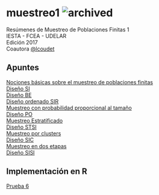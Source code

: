 # muestreo1 ![archived](https://img.shields.io/badge/lifecycle-archived-red.svg)
Resúmenes de Muestreo de Poblaciones Finitas 1  
IESTA - FCEA - UDELAR  
Edición 2017  
Coautora [@lcoudet](https://github.com/lcoudet) 

## Apuntes

[Nociones básicas sobre el muestreo de poblaciones finitas](https://github.com/daczarne/muestreo1/blob/master/Resumenes/01_intro/01_intro.pdf)  
[Diseño SI](https://github.com/daczarne/muestreo1/blob/master/Resumenes/02_si/02_si.pdf)  
[Diseño BE](https://github.com/daczarne/muestreo1/blob/master/Resumenes/03_be/03_be.pdf)  
[Diseño ordenado SIR](https://github.com/daczarne/muestreo1/blob/master/Resumenes/04_sir/04_sir.pdf)  
[Muestreo con probabilidad proporcional al tamaño](https://github.com/daczarne/muestreo1/blob/master/Resumenes/06_prob_prop/06_prob_prop.pdf)  
[Diseño PO](https://github.com/daczarne/muestreo1/blob/master/Resumenes/07_po/07_po.pdf)  
[Muestreo Estratificado](https://github.com/daczarne/muestreo1/blob/master/Resumenes/08_estrat/08_estrat.pdf)  
[Diseño STSI](https://github.com/daczarne/muestreo1/blob/master/Resumenes/09_stsi/09_stsi.pdf)  
[Muestreo por clusters](https://github.com/daczarne/muestreo1/blob/master/Resumenes/10_clusters/10_clusters.pdf)  
[Diseño SIC](https://github.com/daczarne/muestreo1/blob/master/Resumenes/11_sic/11_sic.pdf)  
[Muestreo en dos etapas](https://github.com/daczarne/muestreo1/blob/master/Resumenes/12_dos_etapas/12_dos_etapas.pdf)  
[Diseño SISI](https://github.com/daczarne/muestreo1/blob/master/Resumenes/13_sisi/13_sisi.pdf)  

## Implementación en R

[Prueba 6](https://github.com/daczarne/muestreo1/blob/master/Parciales/Prueba%206/Informe_prueba_6.pdf)
